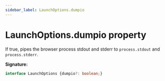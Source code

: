```yaml
---
sidebar_label: LaunchOptions.dumpio
---
```

# LaunchOptions.dumpio property

If true, pipes the browser process stdout and stderr to `process.stdout` and `process.stderr`.

**Signature:**

```typescript
interface LaunchOptions {dumpio?: boolean;}
```
